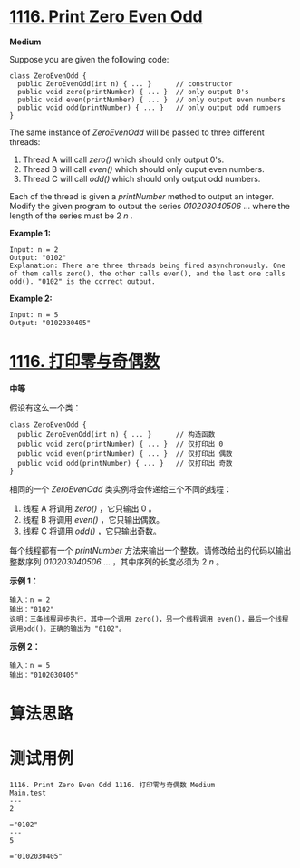 # [1116. Print Zero Even Odd][enTitle]

**Medium**

Suppose you are given the following code:

```
class ZeroEvenOdd {
  public ZeroEvenOdd(int n) { ... }      // constructor
  public void zero(printNumber) { ... }  // only output 0's
  public void even(printNumber) { ... }  // only output even numbers
  public void odd(printNumber) { ... }   // only output odd numbers
}

```

The same instance of  *ZeroEvenOdd*  will be passed to three different threads:

1. Thread A will call  *zero()*  which should only output 0's. 
2. Thread B will call  *even()*  which should only ouput even numbers. 
3. Thread C will call  *odd()*  which should only output odd numbers.

Each of the thread is given a  *printNumber*  method to output an integer. Modify the given program to output the series  *010203040506* ... where the length of the series must be 2 *n* .



**Example 1:** 

```
Input: n = 2
Output: "0102"
Explanation: There are three threads being fired asynchronously. One of them calls zero(), the other calls even(), and the last one calls odd(). "0102" is the correct output.

```

**Example 2:** 

```
Input: n = 5
Output: "0102030405"

```


# [1116. 打印零与奇偶数][cnTitle]

**中等**

假设有这么一个类：

```
class ZeroEvenOdd {
  public ZeroEvenOdd(int n) { ... }      // 构造函数
  public void zero(printNumber) { ... }  // 仅打印出 0
  public void even(printNumber) { ... }  // 仅打印出 偶数
  public void odd(printNumber) { ... }   // 仅打印出 奇数
}

```

相同的一个  *ZeroEvenOdd*  类实例将会传递给三个不同的线程：

1. 线程 A 将调用  *zero()* ，它只输出 0 。 
2. 线程 B 将调用  *even()* ，它只输出偶数。 
3. 线程 C 将调用  *odd()* ，它只输出奇数。

每个线程都有一个  *printNumber*  方法来输出一个整数。请修改给出的代码以输出整数序列  *010203040506* ... ，其中序列的长度必须为 2 *n* 。



**示例 1：** 

```
输入：n = 2
输出："0102"
说明：三条线程异步执行，其中一个调用 zero()，另一个线程调用 even()，最后一个线程调用odd()。正确的输出为 "0102"。

```

**示例 2：** 

```
输入：n = 5
输出："0102030405"

```




# 算法思路

# 测试用例
```
1116. Print Zero Even Odd 1116. 打印零与奇偶数 Medium
Main.test
---
2

="0102"
---
5

="0102030405"
```

[enTitle]: https://leetcode.com/problems/print-zero-even-odd/
[cnTitle]: https://leetcode-cn.com/problems/print-zero-even-odd/
